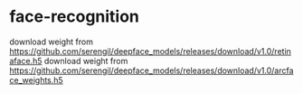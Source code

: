 # face-recognition

download weight from https://github.com/serengil/deepface_models/releases/download/v1.0/retinaface.h5
download weight from https://github.com/serengil/deepface_models/releases/download/v1.0/arcface_weights.h5